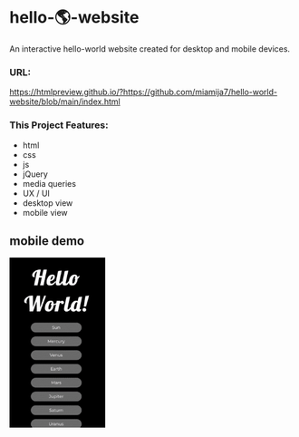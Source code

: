 # hello-🌎-website
An interactive hello-world website created for desktop and mobile devices. 

### URL:
https://htmlpreview.github.io/?https://github.com/miamija7/hello-world-website/blob/main/index.html

### This Project Features:
- html
- css
- js
- jQuery
- media queries
- UX / UI
- desktop view
- mobile view

## mobile demo
  <img src="https://github.com/miamija7/hello-world-website/blob/main/img/helloworld-mobile.GIF" height="300"/>
